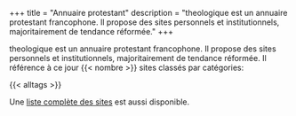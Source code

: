 +++
title = "Annuaire protestant"
description = "theologique est un annuaire protestant francophone. Il propose des sites personnels et institutionnels, majoritairement de tendance réformée."
+++

theologique est un annuaire protestant francophone. Il propose des sites personnels et institutionnels, majoritairement de tendance réformée. Il référence à ce jour {{< nombre >}} sites classés par catégories:

{{< alltags >}}  

Une [liste complète des sites](/sites/) est aussi disponible.
